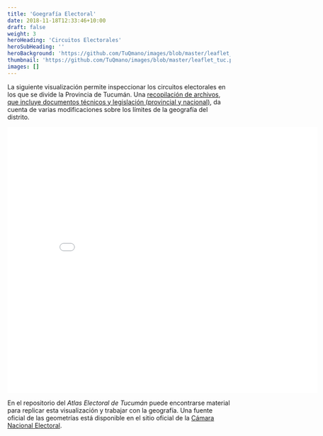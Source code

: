```yaml
---
title: 'Goegrafía Electoral'
date: 2018-11-18T12:33:46+10:00
draft: false
weight: 3
heroHeading: 'Circuitos Electorales'
heroSubHeading: ''
heroBackground: 'https://github.com/TuQmano/images/blob/master/leaflet_tuc.png?raw=true'
thumbnail: 'https://github.com/TuQmano/images/blob/master/leaflet_tuc.png?raw=true'
images: []
---
```


La siguiente visualización permite inspeccionar los circuitos electorales en los que se divide la Provincia de Tucumán. Una [recopilación de archivos, que incluye documentos técnicos y legislación  (provincial y nacional)](https://raw.githubusercontent.com/TuQmano/images/master/geo.pdf), da cuenta de varias modificaciones sobre los límites de la geografía del distrito.  


<iframe id="iframe" src="/leaflet/leafMap.html" width="700" height="600" scrolling="no" frameborder="0"></iframe>


En el repositorio del _Atlas Electoral de Tucumán_ puede encontrarse material para replicar esta visualización y trabajar con la geografía. Una fuente oficial de las geometrías está disponible en el sitio oficial de la [Cámara Nacional Electoral](https://mapa2.electoral.gov.ar/descargas/).